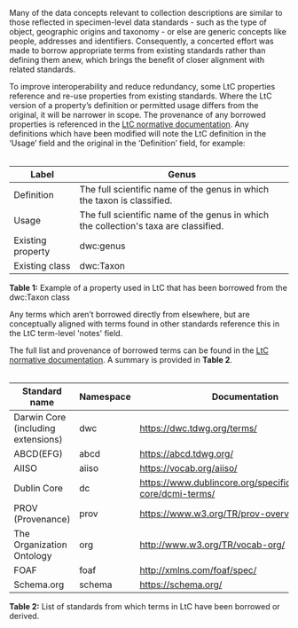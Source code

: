 Many of the data concepts relevant to collection descriptions are similar to those reflected in specimen-level data standards - such as the type of object, geographic origins and taxonomy - or else are generic concepts like people, addresses and identifiers. Consequently, a concerted effort was made to borrow appropriate terms from existing standards rather than defining them anew, which brings the benefit of closer alignment with related standards.

To improve interoperability and reduce redundancy, some LtC properties reference and re-use properties from existing standards. Where the LtC version of a property’s definition or permitted usage differs from the original, it will be narrower in scope. The provenance of any borrowed properties is referenced in the [LtC normative documentation](https://github.com/tdwg/rs.tdwg.org/blob/latimer/process/page_build_scripts/index.md). Any definitions which have been modified will note the LtC definition in the ‘Usage’ field and the original in the ‘Definition’ field, for example:
<br/><br/>

Label | Genus
-- | --
Definition | The full scientific name of the genus in which the taxon is classified.
Usage | The full scientific name of the genus in which the collection's taxa are classified.
Existing property | dwc:genus
Existing class | dwc:Taxon

**Table 1:** Example of a property used in LtC that has been borrowed from the dwc:Taxon class

Any terms which aren’t borrowed directly from elsewhere, but are conceptually aligned with terms found in other standards reference this in the LtC term-level 'notes' field.

The full list and provenance of borrowed terms can be found in the [LtC normative documentation](https://github.com/tdwg/rs.tdwg.org/blob/latimer/process/page_build_scripts/index.md). A summary is provided in **Table 2**.
<br/><br/>

Standard name | Namespace | Documentation
-- | -- | --
Darwin Core (including extensions) | dwc | https://dwc.tdwg.org/terms/
ABCD(EFG) | abcd | https://abcd.tdwg.org/
AIISO | aiiso | https://vocab.org/aiiso/
Dublin Core | dc | https://www.dublincore.org/specifications/dublin-core/dcmi-terms/
PROV (Provenance) | prov | https://www.w3.org/TR/prov-overview
The Organization Ontology | org | http://www.w3.org/TR/vocab-org/
FOAF | foaf | http://xmlns.com/foaf/spec/
Schema.org | schema | https://schema.org/

**Table 2:** List of standards from which terms in LtC have been borrowed or derived.
